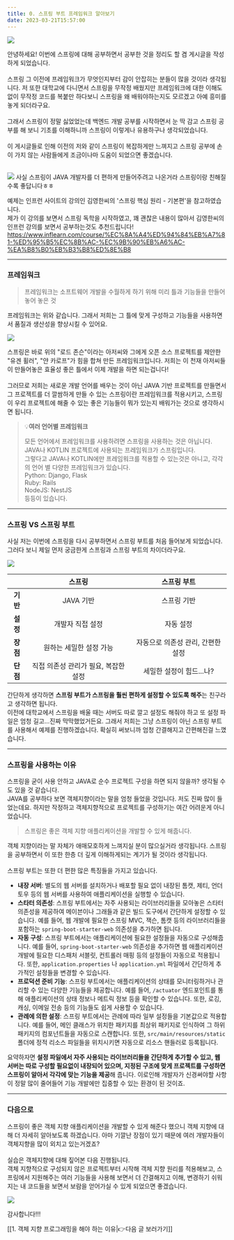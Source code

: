 ```yaml
---
title: 0. 스프링 부트 프레임워크 알아보기
date: 2023-03-21T15:57:00
---
```

  
![](https://blog.kakaocdn.net/dn/cRRM4V/btr49SQ4S8R/ThvzzntF0z2SWsUKmJhKMk/img.png)

안녕하세요! 이번에 스프링에 대해 공부하면서 공부한 것을 정리도 할 겸 게시글을 작성하게 되었습니다.  
   
스프링 그 이전에 프레임워크가 무엇인지부터 감이 안잡히는 분들이 많을 것이라 생각됩니다. 저 또한 대학교에 다니면서 스프링을 무작정 배웠지만 프레임워크에 대한 이해도 없이 무작정 코드를 복붙만 하다보니 스프링을 왜 배워야하는지도 모르겠고 아예 흥미를 놓게 되더라구요.  
   
그래서 스프링이 정말 싫었었는데 백엔드 개발 공부를 시작하면서 눈 딱 감고 스프링 공부를 해 보니 기초를 이해하니까 스프링이 이렇게나 유용하구나 생각되었습니다.  
   
이 게시글들로 인해 이전의 저와 같이 스프링이 복잡하게만 느껴지고 스프링 공부에 손이 가지 않는 사람들에게 조금이나마 도움이 되었으면 좋겠습니다.  
 

![](https://blog.kakaocdn.net/dn/sps74/btr4LHQRA6l/tcsaSsULhsAwbKLxgu2Eck/img.png)
사실 스프링이 JAVA 개발자를 더 편하게 만들어주려고 나온거라 스프링이랑 친해질수록 좋답니다ㅎㅎ

예제는 인프런 사이트의 강의인 김영한씨의 '스프링 핵심 원리 - 기본편'을 참고하였습니다.  
제가 이 강의를 보면서 스프링 독학을 시작하였고, 꽤 괜찮은 내용이 많아서 김영한씨의 인프런 강의를 보면서 공부하는것도 추천드립니다!  
https://www.inflearn.com/course/%EC%8A%A4%ED%94%84%EB%A7%81-%ED%95%B5%EC%8B%AC-%EC%9B%90%EB%A6%AC-%EA%B8%B0%EB%B3%B8%ED%8E%B8

---
### 프레임워크

> 프레임워크는 소프트웨어 개발을 수월하게 하기 위해 미리 틀과 기능들을 만들어 놓어 놓은 것

프레임워크는 위와 같습니다. 그래서 저희는 그 틀에 맞게 구성하고 기능들을 사용하면서 품질과 생산성을 향상시킬 수 있어요.

![](https://blog.kakaocdn.net/dn/cjEm53/btr4TIPCrCb/0piAamMfVh0BR5YtgcPO60/img.png)

스프링은 바로 위의 "로드 존슨"이라는 아저씨와 그에게 오픈 소스 프로젝트를 제안한 "유겐 휠러", "얀 카로프"가 힘을 합쳐 만든 프레임워크입니다. 저희는 이 천재 아저씨들이 만들어놓은 효율성 좋은 틀에서 이제 개발을 하면 되는겁니다!  
   
그러므로 저희는 새로운 개발 언어를 배우는 것이 아닌 JAVA 기반 프로젝트를 만들면서 그 프로젝트를 더 깔쌈하게 만들 수 있는 스프링이란 프레임워크를 적용시키고, 스프링이 우리 프로젝트에 해줄 수 있는 좋은 기능들이 뭐가 있는지 배워가는 것으로 생각하시면 됩니다.

> 💡**여러 언어별 프레임워크**  
> 
> 모든 언어에서 프레임워크를 사용하려면 스프링을 사용하는 것은 아닙니다.  
> JAVA나 KOTLIN 프로젝트에 사용되는 프레임워크가 스프링입니다.  
> 그렇다고 JAVA나 KOTLIN에만 프레임워크를 적용할 수 있는것은 아니고, 각각의 언어 별 다양한 프레임워크가 있습니다.  
> Python: Django, Flask  
> Ruby: Rails  
> NodeJS: NestJS  
> 등등이 있습니다.

---

### 스프링 VS 스프링 부트

사실 저는 이번에 스프링을 다시 공부하면서 스프링 부트를 처음 들어보게 되었습니다. 그러다 보니 제일 먼저 궁금한게 스프링과 스프링 부트의 차이더라구요.

![](https://blog.kakaocdn.net/dn/bpo8SR/btr42Ai6uTv/9k1lUkhddn3LK9Xi7wPiF1/img.png)

|        |        **스프링**        |     **스프링 부트**      |
| :----: | :-------------------: | :-----------------: |
| **기반** |        JAVA 기반        |       스프링 기반        |
| **설정** |       개발자 직접 설정       |        자동 설정        |
| **장점** |     원하는 세밀한 설정 가능     | 자동으로 의존성 관리, 간편한 설정 |
| **단점** | 직접 의존성 관리가 필요, 복잡한 설정 |   세밀한 설정이 힘드...나?   |

간단하게 생각하면 **스프링 부트가 스프링을 훨씬 편하게 설정할 수 있도록 해주**는 친구라고 생각하면 됩니다.  
이전에 대학교에서 스프링을 배울 때는 서버도 따로 깔고 설정도 해줘야 하고 또 설정 파일은 엄청 길고...진짜 막막했었거든요. 그래서 저희는 그냥 스프링이 아닌 스프링 부트를 사용해서 예제를 진행하겠습니다. 확실히 써보니까 엄청 간결해지고 간편해진걸 느꼈습니다.

---
### 스프링을 사용하는 이유

스프링을 굳이 사용 안하고 JAVA로 순수 프로젝트 구성을 하면 되지 않을까? 생각될 수도 있을 것 같습니다.  
JAVA를 공부하다 보면 객체지향이라는 말을 엄청 들었을 것입니다. 저도 진짜 많이 들었는데요. 하지만 작정하고 객체지향적으로 프로젝트를 구성하기는 여간 어려운게 아니었습니다.  

> 스프링은 좋은 객체 지향 애플리케이션을 개발할 수 있게 해줍니다.  

객체 지향이라는 말 자체가 애매모호하게 느껴지실 분이 많으실거라 생각됩니다. 스프링을 공부하면서 이 또한 한층 더 깊게 이해하게되는 계기가 될 것이라 생각됩니다.  
   
스프링 부트는 또한 더 편한 많은 특징들을 가지고 있습니다.

- **내장 서버**: 별도의 웹 서버를 설치하거나 배포할 필요 없이 내장된 톰캣, 제티, 언더토우 등의 웹 서버를 사용하여 애플리케이션을 실행할 수 있습니다.
- **스타터 의존성**: 스프링 부트에서는 자주 사용되는 라이브러리들을 모아놓은 스타터 의존성을 제공하여 메이븐이나 그래들과 같은 빌드 도구에서 간단하게 설정할 수 있습니다. 예를 들어, 웹 개발에 필요한 스프링 MVC, 잭슨, 톰캣 등의 라이브러리들을 포함하는 `spring-boot-starter-web` 의존성을 추가하면 됩니다.
- **자동 구성**: 스프링 부트에서는 애플리케이션에 필요한 설정들을 자동으로 구성해줍니다. 예를 들어, `spring-boot-starter-web` 의존성을 추가하면 웹 애플리케이션 개발에 필요한 디스패처 서블릿, 컨트롤러 매핑 등의 설정들이 자동으로 적용됩니다. 또한, `application.properties` 나 `application.yml` 파일에서 간단하게 추가적인 설정들을 변경할 수 있습니다.
- **프로덕션 준비 기능**: 스프링 부트에서는 애플리케이션의 상태를 모니터링하거나 관리할 수 있는 다양한 기능들을 제공합니다. 예를 들어, `/actuator` 엔드포인트를 통해 애플리케이션의 상태 정보나 메트릭 정보 등을 확인할 수 있습니다. 또한, 로깅, 캐싱, 이메일 전송 등의 기능들도 쉽게 사용할 수 있습니다.
- **관례에 의한 설정**: 스프링 부트에서는 관례에 따라 일부 설정들을 기본값으로 적용합니다. 예를 들어, 메인 클래스가 위치한 패키지를 최상위 패키지로 인식하여 그 하위 패키지의 컴포넌트들을 자동으로 스캔합니다. 또한, `src/main/resources/static` 폴더에 정적 리소스 파일들을 위치시키면 자동으로 리소스 핸들러로 등록됩니다.

요약하자면 **설정 파일에서 자주 사용되는 라이브러리들을 간단하게 추가할 수 있고, 웹 서버는 따로 구성할 필요없이 내장되어 있으며, 지정된 구조에 맞게 프로젝트를 구성하면 스프링이 알아서 각각에 맞는 기능을 제공**해 줍니다. 이로인해 개발자가 신경써야할 사항이 정말 많이 줄어들어 기능 개발에만 집중할 수 있는 환경이 된 것이죠.

---
### 다음으로

스프링이 좋은 객체 지향 애플리케이션을 개발할 수 있게 해준다 했으니 객체 지향에 대해 더 자세히 알아보도록 하겠습니다. 아마 기깔난 장점이 있기 때문에 여러 개발자들이 객체지향을 많이 외치고 있는거겠죠?  
   
실습은 객체지향에 대해 짚어본 다음 진행됩니다.  
객체 지향적으로 구성되지 않은 프로젝트부터 시작해 객체 지향 원리를 적용해보고, 스프링에서 지원해주는 여러 기능들을 사용해 보면서 더 간결해지고 이해, 변경하기 쉬워지는 내 코드들을 보면서 보람을 얻어가실 수 있게 되었으면 좋겠습니다.

![](https://blog.kakaocdn.net/dn/3yl23/btr5dAhFrIN/5lRTKfke6vFBZj4vQhOtR0/img.gif)

감사합니다!!!

[[1. 객체 지향 프로그래밍을 해야 하는 이유|👉다음 글 보러가기]]